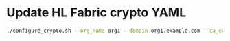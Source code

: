 # Update HL Fabric crypto YAML

```bash
./configure_crypto.sh --org_name org1 --domain org1.example.com --ca_country DE  --ca_province Baden --ca_locality Bretten
```